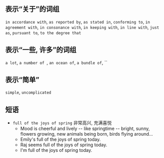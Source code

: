 

## 表示“关于”的词组

`in accordance with`, 
`as reported by`,
`as stated in`,
`conforming to`,
`in agreement with`,
`in consonance with`,
`in keeping with`,
`in line with`,
`just as`,
`pursuant to`,
`to the degree that`

## 表示“一些, 许多”的词组
`a lot`, `a number of `, `an ocean of`, `a bundle of`, ``

## 表示“简单”
`simple`, `uncomplicated`


## 短语

- `full of the joys of spring` 非常高兴, 充满喜悦
    + Mood is cheerful and lively -- like springtime -- bright, sunny, flowers growing, new animals being born, birds flying around...
    + Emily's full of the joys  of spring today.
    + Raj seems full of the joys of spring today.
    + I'm full of the joys of spring today.

